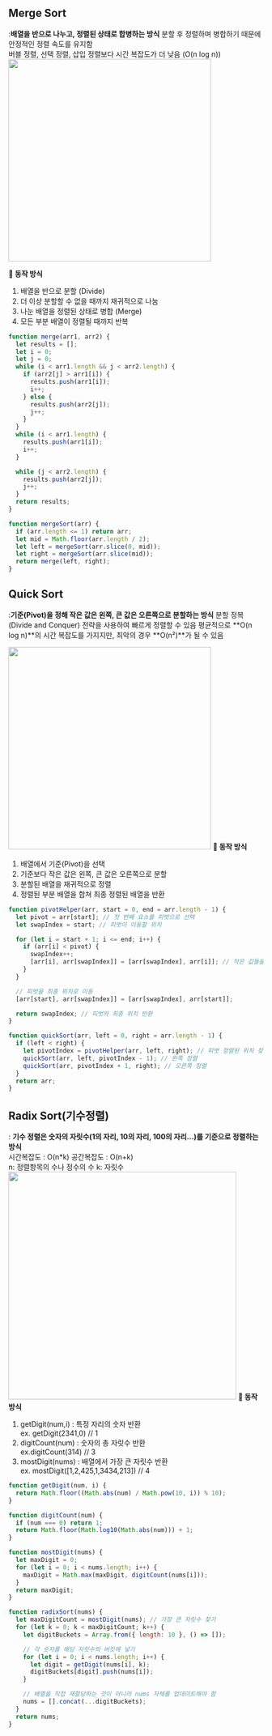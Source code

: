 ## Merge Sort

:<b>배열을 반으로 나누고, 정렬된 상태로 합병하는 방식</b>
분할 후 정렬하며 병합하기 때문에 안정적인 정렬 속도를 유지함</br>
버블 정렬, 선택 정렬, 삽입 정렬보다 시간 복잡도가 더 낮음 (O(n log n))
<img src="https://encrypted-tbn0.gstatic.com/images?q=tbn:ANd9GcTwpphLmhHseEeQlX4V7UWwWDZ08ON7FUr9Dg&s" width="400px">

<b>📌 동작 방식</b><br/>

1. 배열을 반으로 분할 (Divide)
2. 더 이상 분할할 수 없을 때까지 재귀적으로 나눔
3. 나눈 배열을 정렬된 상태로 병합 (Merge)
4. 모든 부분 배열이 정렬될 때까지 반복

```javascript
function merge(arr1, arr2) {
  let results = [];
  let i = 0;
  let j = 0;
  while (i < arr1.length && j < arr2.length) {
    if (arr2[j] > arr1[i]) {
      results.push(arr1[i]);
      i++;
    } else {
      results.push(arr2[j]);
      j++;
    }
  }
  while (i < arr1.length) {
    results.push(arr1[i]);
    i++;
  }

  while (j < arr2.length) {
    results.push(arr2[j]);
    j++;
  }
  return results;
}

function mergeSort(arr) {
  if (arr.length <= 1) return arr;
  let mid = Math.floor(arr.length / 2);
  let left = mergeSort(arr.slice(0, mid));
  let right = mergeSort(arr.slice(mid));
  return merge(left, right);
}
```

## Quick Sort

:<b>기준(Pivot)을 정해 작은 값은 왼쪽, 큰 값은 오른쪽으로 분할하는 방식</b>
분할 정복(Divide and Conquer) 전략을 사용하여 빠르게 정렬할 수 있음
평균적으로 **O(n log n)**의 시간 복잡도를 가지지만, 최악의 경우 **O(n²)**가 될 수 있음

<img src="https://upload.wikimedia.org/wikipedia/commons/6/6a/Sorting_quicksort_anim.gif" width="400px">
<b>📌 동작 방식</b><br/>

1. 배열에서 기준(Pivot)을 선택
2. 기준보다 작은 값은 왼쪽, 큰 값은 오른쪽으로 분할
3. 분할된 배열을 재귀적으로 정렬
4. 정렬된 부분 배열을 합쳐 최종 정렬된 배열을 반환

```javascript
function pivotHelper(arr, start = 0, end = arr.length - 1) {
  let pivot = arr[start]; // 첫 번째 요소를 피벗으로 선택
  let swapIndex = start; // 피벗이 이동할 위치

  for (let i = start + 1; i <= end; i++) {
    if (arr[i] < pivot) {
      swapIndex++;
      [arr[i], arr[swapIndex]] = [arr[swapIndex], arr[i]]; // 작은 값들을 앞쪽으로 이동
    }
  }

  // 피벗을 최종 위치로 이동
  [arr[start], arr[swapIndex]] = [arr[swapIndex], arr[start]];

  return swapIndex; // 피벗의 최종 위치 반환
}

function quickSort(arr, left = 0, right = arr.length - 1) {
  if (left < right) {
    let pivotIndex = pivotHelper(arr, left, right); // 피벗 정렬된 위치 찾기
    quickSort(arr, left, pivotIndex - 1); // 왼쪽 정렬
    quickSort(arr, pivotIndex + 1, right); // 오른쪽 정렬
  }
  return arr;
}
```

## Radix Sort(기수정렬)

: <b>기수 정렬은 숫자의 자릿수(1의 자리, 10의 자리, 100의 자리...)를 기준으로 정렬하는 방식</b></br>
시간복잡도 : O(n\*k) 공간복잡도 : O(n+k)<br/>
n: 정렬항목의 수나 정수의 수 k: 자릿수
<img width="450px" src="https://ds2-iiith.vlabs.ac.in/exp/radix-sort/radix-sort/images/radix.jpg">
<b>📌 동작 방식</b><br/>

1. getDigit(num,i) : 특정 자리의 숫자 반환 </br>
   ex. getDigit(2341,0) // 1</br>
2. digitCount(num) : 숫자의 총 자릿수 반환</br>
   ex.digitCount(314) // 3 </br>
3. mostDigit(nums) : 배열에서 가장 큰 자릿수 반환</br>
   ex. mostDigit([1,2,425,1,3434,213]) // 4

```javascript
function getDigit(num, i) {
  return Math.floor((Math.abs(num) / Math.pow(10, i)) % 10);
}

function digitCount(num) {
  if (num === 0) return 1;
  return Math.floor(Math.log10(Math.abs(num))) + 1;
}

function mostDigit(nums) {
  let maxDigit = 0;
  for (let i = 0; i < nums.length; i++) {
    maxDigit = Math.max(maxDigit, digitCount(nums[i]));
  }
  return maxDigit;
}

function radixSort(nums) {
  let maxDigitCount = mostDigit(nums); // 가장 큰 자릿수 찾기
  for (let k = 0; k < maxDigitCount; k++) {
    let digitBuckets = Array.from({ length: 10 }, () => []);

    // 각 숫자를 해당 자릿수의 버킷에 넣기
    for (let i = 0; i < nums.length; i++) {
      let digit = getDigit(nums[i], k);
      digitBuckets[digit].push(nums[i]);
    }

    // 배열을 직접 재할당하는 것이 아니라 nums 자체를 업데이트해야 함
    nums = [].concat(...digitBuckets);
  }
  return nums;
}
```

